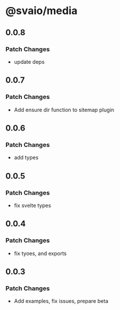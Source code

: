 # @svaio/media

## 0.0.8

### Patch Changes

- update deps

## 0.0.7

### Patch Changes

- Add ensure dir function to sitemap plugin

## 0.0.6

### Patch Changes

- add types

## 0.0.5

### Patch Changes

- fix svelte types

## 0.0.4

### Patch Changes

- fix tyoes, and exports

## 0.0.3

### Patch Changes

- Add examples, fix issues, prepare beta
